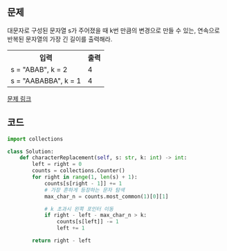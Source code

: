 ## 문제

대문자로 구성된 문자열 s가 주어졌을 때 k번 만큼의 변경으로 만들 수 있는, 연속으로 반복된 문자열의 가장 긴 길이를 출력해라. 

 <table>
	<th>입력</th>
	<th>출력</th>
	<tr><!-- 첫번째 줄 시작 -->
	    <td>s = "ABAB", k = 2</td>
	    <td>4</td>
	</tr><!-- 첫번째 줄 끝 -->
	<tr><!-- 두번째 줄 시작 -->
	    <td>s = "AABABBA", k = 1</td>
	    <td>4</td>
	</tr><!-- 두번째 줄 끝 -->
    </table>

<a href="https://leetcode.com/problems/longest-repeating-character-replacement/" target="_blank">문제 링크</a>

## 코드

```python
import collections

class Solution:
    def characterReplacement(self, s: str, k: int) -> int:
        left = right = 0
        counts = collections.Counter()
        for right in range(1, len(s) + 1):
            counts[s[right - 1]] += 1
            # 가장 흔하게 등장하는 문자 탐색
            max_char_n = counts.most_common(1)[0][1]

            # k 초과시 왼쪽 포인터 이동
            if right - left - max_char_n > k:
                counts[s[left]] -= 1
                left += 1

        return right - left
```